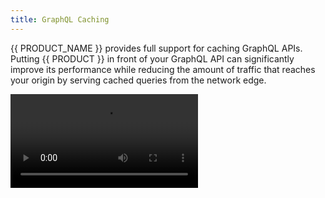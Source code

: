 ```yaml
---
title: GraphQL Caching
---
```


{{ PRODUCT_NAME }} provides full support for caching GraphQL APIs. Putting {{ PRODUCT }} in front of your GraphQL API can significantly improve its performance while reducing the amount of traffic that reaches your origin by serving cached queries from the network edge.

<Video src="https://player.vimeo.com/video/691615246"/>

## Example {/*example*/}

<ExampleButtons
  title="GraphQL over Proxy"
  siteUrl="https://layer0-docs-graphql-caching-example-default.layer0-limelight.link"
  repoUrl="https://github.com/layer0-docs/graphql-caching-example" 
  deployFromRepo />

<ExampleButtons
  title=" GraphQL with Apollo Server Micro"
  siteUrl="https://layer0-docs-layer0-next-graphql-example-default.layer0-limelight.link"
  repoUrl="https://github.com/layer0-docs/layer0-nextjs-graphql-example" 
  deployFromRepo />

The sections below walk you through configuring your {{ PRODUCT_NAME }} project and creating the necessary routing rules to cache GraphQL responses.

## Project Configuration {/*project-configuration*/}

To deploy {{ PRODUCT }} in front of your GraphQL API, install the {{ PRODUCT_NAME }} CLI and create a new {{ PRODUCT_NAME }} configuration:

```bash
$ npm i -g {{ PACKAGE_NAME }}/cli # yarn global add {{ PACKAGE_NAME }}/cli
$ {{ FULL_CLI_NAME }} init
```

For more information on adding {{ PRODUCT_NAME }} to an existing app, see [Getting Started](/guides/build_web_apps#existing-app).

### Configure the Origin {/*configure-the-origin*/}

To configure the origin domain from which your GraphQL API is served, add a backend to `{{ CONFIG_FILE }}`. For example:

```js filename="./{{ CONFIG_FILE }}"
// {{ CONFIG_FILE }}
module.exports = {
  backends: {
    graphql: {
      domainOrIp: 'graphql-origin.my-site.com', // the hostname for your origin graphql server(s)
      hostHeader: 'graphql.my-site.com', // the hostname that clients use to connect to your graphql api
    },
  },
}
```

## Add Caching Rules {/*add-caching-rules*/}

There are two ways to cache GraphQL responses using {{ PRODUCT }}: by adding caching rules to your {{ PRODUCT }} router or by using the `cache-control` header. 

<a id="using-the-router"></a>

### Using the {{ PRODUCT_NAME }} Router {/*using-the-router*/}

Imagine you have a query named `GetProduct`:

```js
export const GET_PRODUCT_QUERY = gql`
  query GetProduct {
    product(id: $productId) {
      name
      description
      price
    }
  }
`
```

You can add a caching rule for this query by using the `graphqlOperation`
method, which is designed to comply with the [`operationName`
convention](https://www.apollographql.com/docs/apollo-server/requests/#post-requests)
of the Apollo client ecosystem.

```js filename="./routes.js"
import { Router } from '{{ PACKAGE_NAME }}/core'

export default new Router().graphqlOperation('GetProduct', ({ cache, proxy }) => {
  cache({
    edge: {
      maxAgeSeconds: 60 * 60, // cache responses for one hour
      staleWhileRevalidateSeconds: 60 * 60 * 24, // serve stale responses for up to 24 hours
    },
  })
  proxy('graphql') // forward requests to the GraphQL API origin we defined in {{ CONFIG_FILE }}
})
```

### Use the Cache-Control Header {/*use-the-cache-control-header*/}

{{ PRODUCT_NAME }} supports caching GraphQL responses at the network edge using the standard `cache-control` HTTP response header. For example, to cache the results of a query for one hour, add the following header to your response:

```
cache-control: max-age=3600
```

You can also serve stale responses while fetching a fresh response from the origin by using `stale-while-revalidate`. For example, to allow stale responses to be served for up to 24 hours, use:

```
cache-control: max-age=3600, stale-while-revalidate=86400
```

### Cache Key {/*cache-key*/}

Regardless of the method you choose to define caching rules, {{ PRODUCT }} incorporates the request body into the cache key for all `POST` requests. This means that if two requests have different request bodies,
their responses will be cached separately.

## Invalidate Stale Queries {/*invalidate-stale-queries*/}

{{ PRODUCT }} gives you the ability to purge individual queries from the edge cache by assigning surrogate keys to each cached response.

### Assign Surrogate Keys {/*assign-surrogate-keys*/}

To invalidate a cached query, you must first assign a surrogate key to the response before it is cached. You can do this using the router:

#### Use deriveSurrogateKeysFromJson {/*use-derivesurrogatekeysfromjson*/}

```js filename="./routes.js"
import { Router, deriveSurrogateKeysFromJson } from '{{ PACKAGE_NAME }}/core'

export default new Router().graphqlOperation('GetProduct', ({ cache, proxy }) => {
  cache({
    edge: {
      maxAgeSeconds: 60 * 60, // cache responses for one hour
      staleWhileRevalidateSeconds: 60 * 60 * 24, // serve stale responses for up to 24 hours
    },
  })
  proxy('graphql', {
    // Assigns a surrogate key to each response
    transformResponse: deriveSurrogateKeysFromJson(json => [`product.${json.id}`]),
  })
})
```

#### Use the {{ HEADER_PREFIX }}-surrogate-key Response Header {/*use-the-surrogate-key-response-header*/}

You can also assign surrogate keys by adding an `{{ HEADER_PREFIX }}-surrogate-key` header to the response from the origin. Separate multiple keys with spaces:

```
{{ HEADER_PREFIX }}-surrogate-key: key1 key2 key3
```

#### Handle Conflicts {/*handle-conflicts*/}

If the origin returns an `{{ HEADER_PREFIX }}-surrogate-key` response header and `deriveSurrogateKeysFromJson` is also used for a given request, you can specify whether the surrogate keys should be merged, or the ones
from the router should override those in the origin response:

To merge surrogate keys:

```js
deriveSurrogateKeysFromJson(json => [`product.${json.id}`], { onConflict: 'merge' })
```

To ignore the surrogate keys from the origin:

```js
deriveSurrogateKeysFromJson(json => [`product.${json.id}`], { onConflict: 'override' })
```

### Purge by Surrogate Key {/*purge-by-surrogate-key*/}

To purge all responses with a given surrogate key, use the {{ PRODUCT_NAME }} CLI's [cache-clear](/guides/cli#cache-clear) command.

```bash
{{ FULL_CLI_NAME }} cache-clear --team=my-team --site=my-site --environment=production --surrogate-key="product.1"
```

For more information, see [clearing the cache from the CLI](/guides/cli#cache-clear).

You can also purge responses by surrogate key [via the REST API](/guides/rest_api#clear-cache) by specifying the `surrogateKeys` option.
